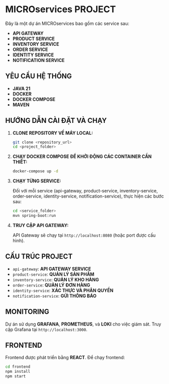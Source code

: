 # MICROservices PROJECT

Đây là một dự án MICROservices bao gồm các service sau:
- **API GATEWAY**
- **PRODUCT SERVICE**
- **INVENTORY SERVICE**
- **ORDER SERVICE**
- **IDENTITY SERVICE**
- **NOTIFICATION SERVICE**

## YÊU CẦU HỆ THỐNG

- **JAVA 21**
- **DOCKER**
- **DOCKER COMPOSE**
- **MAVEN**

## HƯỚNG DẪN CÀI ĐẶT VÀ CHẠY

1. **CLONE REPOSITORY VỀ MÁY LOCAL:**

   ```bash
   git clone <repository_url>
   cd <project_folder>
   ```

2. **CHẠY DOCKER COMPOSE ĐỂ KHỞI ĐỘNG CÁC CONTAINER CẦN THIẾT:**

   ```bash
   docker-compose up -d
   ```

3. **CHẠY TỪNG SERVICE:**

   Đối với mỗi service (api-gateway, product-service, inventory-service, order-service, identity-service, notification-service), thực hiện các bước sau:

   ```bash
   cd <service_folder>
   mvn spring-boot:run
   ```

4. **TRUY CẬP API GATEWAY:**

   API Gateway sẽ chạy tại `http://localhost:8080` (hoặc port được cấu hình).

## CẤU TRÚC PROJECT

- `api-gateway`: **API GATEWAY SERVICE**
- `product-service`: **QUẢN LÝ SẢN PHẨM**
- `inventory-service`: **QUẢN LÝ KHO HÀNG**
- `order-service`: **QUẢN LÝ ĐƠN HÀNG**
- `identity-service`: **XÁC THỰC VÀ PHÂN QUYỀN**
- `notification-service`: **GỬI THÔNG BÁO**

## MONITORING

Dự án sử dụng **GRAFANA**, **PROMETHEUS**, và **LOKI** cho việc giám sát. Truy cập Grafana tại `http://localhost:3000`.

## FRONTEND

Frontend được phát triển bằng **REACT**. Để chạy frontend:
``` bash
cd frontend
npm install
npm start
```
